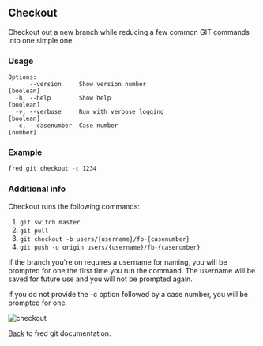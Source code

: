 ## Checkout

Checkout out a new branch while reducing a few common GIT commands into one simple one.


### Usage

```
Options:
      --version     Show version number                                [boolean]
  -h, --help        Show help                                          [boolean]
  -v, --verbose     Run with verbose logging                           [boolean]
  -c, --casenumber  Case number                                         [number]
```

### Example

```sh
fred git checkout -c 1234
```

### Additional info

Checkout runs the following commands:

1. `git switch master`
2. `git pull`
3. `git checkout -b users/{username}/fb-{casenumber}`
4. `git push -u origin users/{username}/fb-{casenumber}`

If the branch you're on requires a username for naming, you will be prompted for one the first time you run the command. The username will be saved for future use and you will not be prompted again.

If you do not provide the -c option followed by a case number, you will be prompted for one.

![checkout](./checkout-prompt.png)

[Back](../README.md) to fred git documentation. 